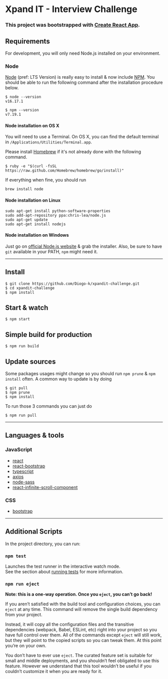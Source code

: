 # Xpand IT - Interview Challenge

### This project was bootstrapped with [Create React App](https://github.com/facebook/create-react-app).

## Requirements

For development, you will only need Node.js installed on your environment.

### Node

[Node](http://nodejs.org/) (pref: LTS Version) is really easy to install & now include [NPM](https://npmjs.org/).
You should be able to run the following command after the installation procedure
below.

    $ node --version
    v16.17.1

    $ npm --version
    v7.19.1

#### Node installation on OS X

You will need to use a Terminal. On OS X, you can find the default terminal in
`/Applications/Utilities/Terminal.app`.

Please install [Homebrew](http://brew.sh/) if it's not already done with the following command.

    $ ruby -e "$(curl -fsSL https://raw.github.com/Homebrew/homebrew/go/install)"

If everything when fine, you should run

    brew install node

#### Node installation on Linux

    sudo apt-get install python-software-properties
    sudo add-apt-repository ppa:chris-lea/node.js
    sudo apt-get update
    sudo apt-get install nodejs

#### Node installation on Windows

Just go on [official Node.js website](http://nodejs.org/) & grab the installer.
Also, be sure to have `git` available in your PATH, `npm` might need it.

---

## Install

    $ git clone https://github.com/Diogo-k/xpandit-challenge.git
    $ cd xpandit-challenge
    $ npm install

## Start & watch

    $ npm start

## Simple build for production

    $ npm run build

## Update sources

Some packages usages might change so you should run `npm prune` & `npm install` often.
A common way to update is by doing

    $ git pull
    $ npm prune
    $ npm install

To run those 3 commands you can just do

    $ npm run pull

---

## Languages & tools

### JavaScript

- [react](http://facebook.github.io/react)
- [react-bootstrap](https://react-bootstrap.github.io)
- [typescript](https://www.typescriptlang.org)
- [axios](https://github.com/axios/axios)
- [node-sass](https://github.com/sass/node-sass)
- [react-infinite-scroll-component](https://github.com/ankeetmaini/react-infinite-scroll-component)

### CSS

- [bootstrap](https://getbootstrap.com/docs/5.1/getting-started/introduction/)

---

## Additional Scripts

In the project directory, you can run:

### `npm test`

Launches the test runner in the interactive watch mode.\
See the section about [running tests](https://facebook.github.io/create-react-app/docs/running-tests) for more information.

### `npm run eject`

**Note: this is a one-way operation. Once you `eject`, you can’t go back!**

If you aren’t satisfied with the build tool and configuration choices, you can `eject` at any time. This command will remove the single build dependency from your project.

Instead, it will copy all the configuration files and the transitive dependencies (webpack, Babel, ESLint, etc) right into your project so you have full control over them. All of the commands except `eject` will still work, but they will point to the copied scripts so you can tweak them. At this point you’re on your own.

You don’t have to ever use `eject`. The curated feature set is suitable for small and middle deployments, and you shouldn’t feel obligated to use this feature. However we understand that this tool wouldn’t be useful if you couldn’t customize it when you are ready for it.
